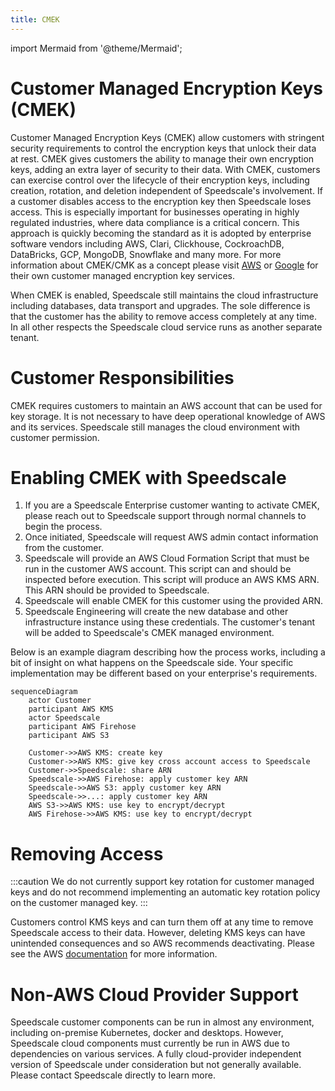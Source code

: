 ```yaml
---
title: CMEK
---
```


import Mermaid from '@theme/Mermaid';

# Customer Managed Encryption Keys (CMEK)

Customer Managed Encryption Keys (CMEK) allow customers with stringent security requirements to control the encryption keys that unlock their data at rest. CMEK gives customers the ability to manage their own encryption keys, adding an extra layer of security to their data. With CMEK, customers can exercise control over the lifecycle of their encryption keys, including creation, rotation, and deletion independent of Speedscale's involvement. If a customer disables access to the encryption key then Speedscale loses access. This is especially important for businesses operating in highly regulated industries, where data compliance is a critical concern. This approach is quickly becoming the standard as it is adopted by enterprise software vendors including AWS, Clari, Clickhouse, CockroachDB, DataBricks, GCP, MongoDB, Snowflake and many more. For more information about CMEK/CMK as a concept please visit [AWS](https://docs.aws.amazon.com/kms/latest/developerguide/concepts.html) or [Google](https://cloud.google.com/kms/docs/cmek) for their own customer managed encryption key services.

When CMEK is enabled, Speedscale still maintains the cloud infrastructure including databases, data transport and upgrades. The sole difference is that the customer has the ability to remove access completely at any time. In all other respects the Speedscale cloud service runs as another separate tenant.

# Customer Responsibilities

CMEK requires customers to maintain an AWS account that can be used for key storage. It is not necessary to have deep operational knowledge of AWS and its services. Speedscale still manages the cloud environment with customer permission.

# Enabling CMEK with Speedscale

1. If you are a Speedscale Enterprise customer wanting to activate CMEK, please reach out to Speedscale support through normal channels to begin the process.
2. Once initiated, Speedscale will request AWS admin contact information from the customer.
3. Speedscale will provide an AWS Cloud Formation Script that must be run in the customer AWS account. This script can and should be inspected before execution. This script will produce an AWS KMS ARN. This ARN should be provided to Speedscale.
4. Speedscale will enable CMEK for this customer using the provided ARN.
5. Speedscale Engineering will create the new database and other infrastructure instance using these credentials. The customer's tenant will be added to Speedscale's CMEK managed environment.

Below is an example diagram describing how the process works, including a bit of insight on what happens on the Speedscale side. Your specific implementation may be different based on your enterprise's requirements.

```mermaid
sequenceDiagram
    actor Customer
    participant AWS KMS
    actor Speedscale
    participant AWS Firehose
    participant AWS S3

    Customer->>AWS KMS: create key
    Customer->>AWS KMS: give key cross account access to Speedscale
    Customer->>Speedscale: share ARN
    Speedscale->>AWS Firehose: apply customer key ARN
    Speedscale->>AWS S3: apply customer key ARN
    Speedscale->>...: apply customer key ARN
    AWS S3->>AWS KMS: use key to encrypt/decrypt
    AWS Firehose->>AWS KMS: use key to encrypt/decrypt
```

# Removing Access

:::caution
We do not currently support key rotation for customer managed keys and do not recommend implementing an automatic key rotation policy on the customer managed key.
:::

Customers control KMS keys and can turn them off at any time to remove Speedscale access to their data. However, deleting KMS keys can have unintended consequences and so AWS recommends deactivating. Please see the AWS [documentation](https://docs.aws.amazon.com/kms/latest/developerguide/enabling-keys.html) for more information.

# Non-AWS Cloud Provider Support

Speedscale customer components can be run in almost any environment, including on-premise Kubernetes, docker and desktops. However, Speedscale cloud components must currently be run in AWS due to dependencies on various services. A fully cloud-provider independent version of Speedscale under consideration but not generally available. Please contact Speedscale directly to learn more.
